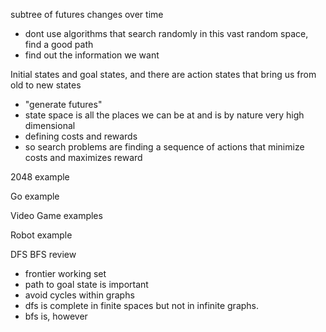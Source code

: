 subtree of futures changes over time
- dont use algorithms that search randomly in this vast random space, find a good path
- find out the information we want

Initial states and goal states, and there are action states that bring us from old to new states
- "generate futures"
- state space is all the places we can be at and is by nature very high dimensional
- defining costs and rewards
- so search problems are finding a sequence of actions that minimize costs and maximizes reward

2048 example

Go example

Video Game examples

Robot example

DFS BFS review
- frontier working set
- path to goal state is important
- avoid cycles within graphs
- dfs is complete in finite spaces but not in infinite graphs.
- bfs is, however